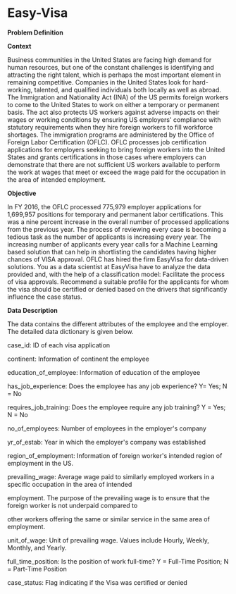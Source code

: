 # Easy-Visa

**Problem Definition**

**Context**

Business communities in the United States are facing high demand for human resources, but one of the constant 
challenges is identifying and attracting the right talent, which is perhaps the most important element in remaining 
competitive. Companies in the United States look for hard-working, talented, and qualified individuals both locally 
as well as abroad.
The Immigration and Nationality Act (INA) of the US permits foreign workers to come to the United States to work 
on either a temporary or permanent basis. The act also protects US workers against adverse impacts on their wages 
or working conditions by ensuring US employers' compliance with statutory requirements when they hire foreign 
workers to fill workforce shortages. The immigration programs are administered by the Office of Foreign Labor 
Certification (OFLC).
OFLC processes job certification applications for employers seeking to bring foreign workers into the United States 
and grants certifications in those cases where employers can demonstrate that there are not sufficient US workers 
available to perform the work at wages that meet or exceed the wage paid for the occupation in the area of intended 
employment.

**Objective**

In FY 2016, the OFLC processed 775,979 employer applications for 1,699,957 positions for temporary and permanent 
labor certifications. This was a nine percent increase in the overall number of processed applications from the 
previous year. The process of reviewing every case is becoming a tedious task as the number of applicants is 
increasing every year.
The increasing number of applicants every year calls for a Machine Learning based solution that can help in 
shortlisting the candidates having higher chances of VISA approval. OFLC has hired the firm EasyVisa for data-driven 
solutions. You as a data scientist at EasyVisa have to analyze the data provided and, with the help of a classification 
model:
Facilitate the process of visa approvals. Recommend a suitable profile for the applicants for whom the visa should 
be certified or denied based on the drivers that significantly influence the case status.

**Data Description**

The data contains the different attributes of the employee and the employer. The detailed data dictionary is given 
below.

case_id: ID of each visa application

continent: Information of continent the employee

education_of_employee: Information of education of the employee

has_job_experience: Does the employee has any job experience? Y= Yes; N = No

requires_job_training: Does the employee require any job training? Y = Yes; N = No

no_of_employees: Number of employees in the employer's company

yr_of_estab: Year in which the employer's company was established

region_of_employment: Information of foreign worker's intended region of employment in the US.

prevailing_wage: Average wage paid to similarly employed workers in a specific occupation in the area of intended 

employment. The purpose of the prevailing wage is to ensure that the foreign worker is not underpaid compared to 

other workers offering the same or similar service in the same area of employment.

unit_of_wage: Unit of prevailing wage. Values include Hourly, Weekly, Monthly, and Yearly.

full_time_position: Is the position of work full-time? Y = Full-Time Position; N = Part-Time Position

case_status: Flag indicating if the Visa was certified or denied
